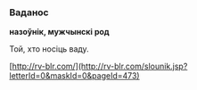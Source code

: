 ### Ваданос
**назоўнік, мужчынскі род**

Той, хто носіць ваду.

<a rel="author">[http://rv-blr.com/](http://rv-blr.com/slounik.jsp?letterId=0&maskId=0&pageId=473)</a>
